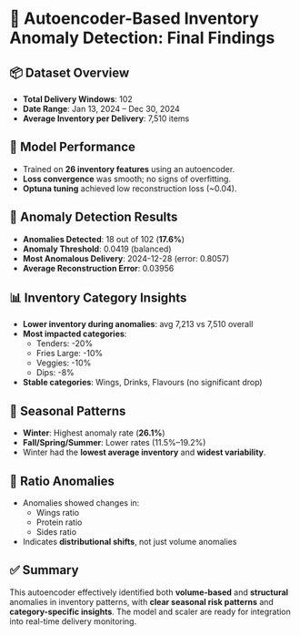 
# 🧠 Autoencoder-Based Inventory Anomaly Detection: Final Findings

## 📦 Dataset Overview
- **Total Delivery Windows**: 102
- **Date Range**: Jan 13, 2024 – Dec 30, 2024
- **Average Inventory per Delivery**: 7,510 items

## 🧠 Model Performance
- Trained on **26 inventory features** using an autoencoder.
- **Loss convergence** was smooth; no signs of overfitting.
- **Optuna tuning** achieved low reconstruction loss (~0.04).

## 🚨 Anomaly Detection Results
- **Anomalies Detected**: 18 out of 102 (**17.6%**)
- **Anomaly Threshold**: 0.0419 (balanced)
- **Most Anomalous Delivery**: 2024-12-28 (error: 0.8057)
- **Average Reconstruction Error**: 0.03956

## 📊 Inventory Category Insights
- **Lower inventory during anomalies**: avg 7,213 vs 7,510 overall
- **Most impacted categories**:
  - Tenders: -20%
  - Fries Large: -10%
  - Veggies: -10%
  - Dips: -8%
- **Stable categories**: Wings, Drinks, Flavours (no significant drop)

## 📅 Seasonal Patterns
- **Winter**: Highest anomaly rate (**26.1%**)
- **Fall/Spring/Summer**: Lower rates (11.5%–19.2%)
- Winter had the **lowest average inventory** and **widest variability**.

## 📐 Ratio Anomalies
- Anomalies showed changes in:
  - Wings ratio
  - Protein ratio
  - Sides ratio
- Indicates **distributional shifts**, not just volume anomalies

## ✅ Summary
This autoencoder effectively identified both **volume-based** and **structural** anomalies in inventory patterns, with **clear seasonal risk patterns** and **category-specific insights**. The model and scaler are ready for integration into real-time delivery monitoring.
